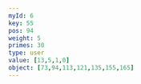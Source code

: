 ```yaml
---
myId: 6
key: 55
pos: 94
weight: 5
primes: 30
type: user
value: [13,5,1,0]
object: [73,94,113,121,135,155,165]
---
```

